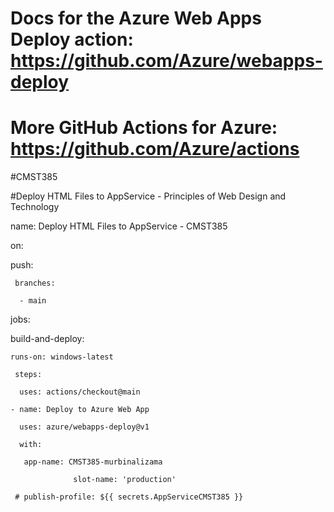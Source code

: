 # Docs for the Azure Web Apps Deploy action: https://github.com/Azure/webapps-deploy

# More GitHub Actions for Azure: https://github.com/Azure/actions

 

#CMST385

#Deploy HTML Files to AppService - Principles of Web Design and Technology

name: Deploy HTML Files to AppService - CMST385

on:

  push:

     branches:

      - main

jobs:

  build-and-deploy:

    runs-on: windows-latest

     steps:

      uses: actions/checkout@main

    - name: Deploy to Azure Web App

      uses: azure/webapps-deploy@v1

      with:

       app-name: CMST385-murbinalizama

                  slot-name: 'production'

     # publish-profile: ${{ secrets.AppServiceCMST385 }}
